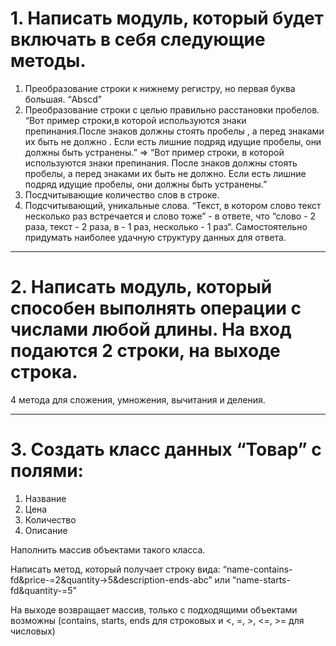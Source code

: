# 1. Написать модуль, который будет включать в себя следующие методы.
1. Преобразование строки к нижнему регистру, но первая буква большая. “Abscd”
2. Преобразование строки с целью правильно расстановки пробелов. “Вот пример строки,в которой     используются знаки препинания.После знаков должны стоять пробелы , а перед знаками их быть не должно .    Если есть лишние подряд идущие пробелы, они должны быть устранены.” =>
“Вот пример строки, в которой используются знаки препинания. После знаков должны стоять пробелы, а перед знаками их быть не должно. Если есть лишние подряд идущие пробелы, они должны быть устранены.”
3. Посдчитывающие количество слов в строке.
4. Подсчитывающий, уникальные слова. “Текст, в котором слово текст несколько раз встречается и слово тоже” - в ответе, что “слово - 2 раза, текст - 2 раза, в - 1 раз, несколько - 1 раз“. Самостоятельно придумать наиболее удачную структуру данных для ответа.
***
# 2. Написать модуль, который способен выполнять операции с числами любой длины. На вход подаются 2 строки, на выходе строка.
4 метода для сложения, умножения, вычитания и деления.
***
# 3. Создать класс данных “Товар” с полями:
1. Название
2. Цена
3. Количество
4. Описание

Наполнить массив объектами такого класса.

Написать метод, который получает строку вида:
“name-contains-fd&price-=2&quantity->5&description-ends-abc” или “name-starts-fd&quantity-=5”

На выходе возвращает массив, только с подходящими объектами
возможны (contains, starts, ends для строковых и <, =, >, <=, >= для числовых)
